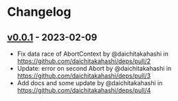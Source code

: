 # Changelog

## [v0.0.1](https://github.com/daichitakahashi/deps/commits/v0.0.1) - 2023-02-09
- Fix data race of AbortContext by @daichitakahashi in https://github.com/daichitakahashi/deps/pull/2
- Update: error on second Abort by @daichitakahashi in https://github.com/daichitakahashi/deps/pull/3
- Add docs and some update by @daichitakahashi in https://github.com/daichitakahashi/deps/pull/4
